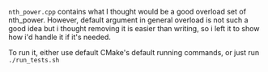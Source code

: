 `nth_power.cpp` contains what I thought would be a good overload set of nth_power. However, default argument in general overload is not such a good idea but i thought removing it is easier than writing, so i left it to show how i'd handle it if it's needed. 

To run it, either use default CMake's default running commands, or just run `./run_tests.sh`
